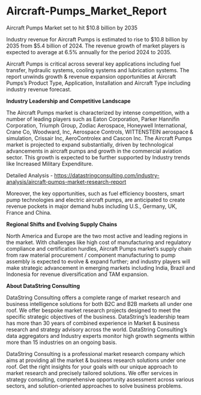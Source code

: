 # Aircraft-Pumps_Market_Report
Aircraft Pumps Market set to hit $10.8 billion by 2035

Industry revenue for Aircraft Pumps is estimated to rise to $10.8 billion by 2035 from $5.4 billion of 2024. The revenue growth of market players is expected to average at 6.5% annually for the period 2024 to 2035.

Aircraft Pumps is critical across several key applications including fuel transfer, hydraulic systems, cooling systems and lubrication systems. The report unwinds growth & revenue expansion opportunities at Aircraft Pumps’s Product Type, Application, Installation and Aircraft Type including industry revenue forecast.

**Industry Leadership and Competitive Landscape**

The Aircraft Pumps market is characterized by intense competition, with a number of leading players such as Eaton Corporation, Parker Hannifin Corporation, Triumph Group, Zodiac Aerospace, Honeywell International, Crane Co, Woodward, Inc, Aerospace Controls, WITTENSTEIN aerospace & simulation, Crissair Inc, AeroControlex and Cascon Inc.
The Aircraft Pumps market is projected to expand substantially, driven by technological advancements in aircraft pumps and growth in the commercial aviation sector. This growth is expected to be further supported by Industry trends like Increased Military Expenditure.

Detailed Analysis - https://datastringconsulting.com/industry-analysis/aircraft-pumps-market-research-report

Moreover, the key opportunities, such as fuel efficiency boosters, smart pump technologies and electric aircraft pumps, are anticipated to create revenue pockets in major demand hubs including U.S., Germany, UK, France and China.

**Regional Shifts and Evolving Supply Chains**

North America and Europe are the two most active and leading regions in the market. With challenges like high cost of manufacturing and regulatory compliance and certification hurdles, Aircraft Pumps market’s supply chain from raw material procurement / component manufacturing to pump assembly is expected to evolve & expand further; and industry players will make strategic advancement in emerging markets including India, Brazil and Indonesia for revenue diversification and TAM expansion.

**About DataString Consulting**

DataString Consulting offers a complete range of market research and business intelligence solutions for both B2C and B2B markets all under one roof. We offer bespoke market research projects designed to meet the specific strategic objectives of the business. DataString’s leadership team has more than 30 years of combined experience in Market & business research and strategy advisory across the world. DataString Consulting’s data aggregators and Industry experts monitor high growth segments within more than 15 industries on an ongoing basis.

DataString Consulting is a professional market research company which aims at providing all the market & business research solutions under one roof. Get the right insights for your goals with our unique approach to market research and precisely tailored solutions. We offer services in strategy consulting, comprehensive opportunity assessment across various sectors, and solution-oriented approaches to solve business problems.
